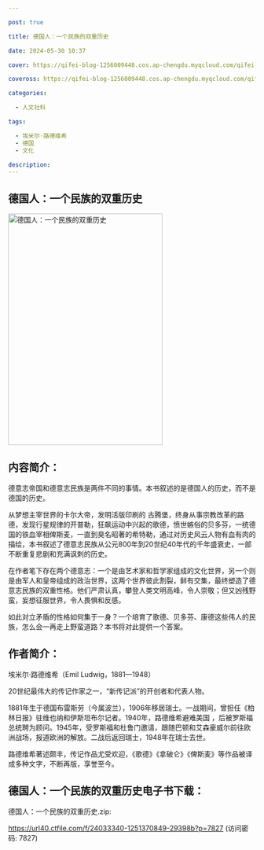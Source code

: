 ```yaml
---

post: true

title: 德国人：一个民族的双重历史

date: 2024-05-30 10:37

cover: https://qifei-blog-1256009448.cos.ap-chengdu.myqcloud.com/qifei-blog/s33499675.jpg

coveross: https://qifei-blog-1256009448.cos.ap-chengdu.myqcloud.com/qifei-blog/s33499675.jpg

categories:

  - 人文社科

tags:

  - 埃米尔·路德维希
  - 德国
  - 文化

description:
---
```


## 德国人：一个民族的双重历史

<img alt="德国人：一个民族的双重历史" class="aligncenter loading" data-was-processed="true" decoding="async" fetchpriority="high" height="471" src="https://qifei-blog-1256009448.cos.ap-chengdu.myqcloud.com/qifei-blog/s33499675.jpg" style="cursor: zoom-in;" width="314"/>

## 内容简介：

德意志帝国和德意志民族是两件不同的事情。本书叙述的是德国人的历史，而不是德国的历史。

从梦想主宰世界的卡尔大帝，发明活版印刷的 古腾堡，终身从事宗教改革的路德，发现行星规律的开普勒，狂飙运动中兴起的歌德，愤世嫉俗的贝多芬，一统德国的铁血宰相俾斯麦，一直到臭名昭著的希特勒，通过对历史风云人物有血有肉的描绘，本书叙述了德意志民族从公元800年到20世纪40年代的千年盛衰史，一部不断重复悲剧和充满讽刺的历史。

在作者笔下存在两个德意志：一个是由艺术家和哲学家组成的文化世界，另一个则是由军人和皇帝组成的政治世界，这两个世界彼此割裂，鲜有交集，最终塑造了德意志民族的双重性格。他们严肃认真，攀登人类文明高峰，令人崇敬；但又凶残野蛮，妄想征服世界，令人畏惧和反感。

如此对立矛盾的性格如何集于一身？一个培育了歌德、贝多芬、康德这些伟人的民族，怎么会一再走上野蛮道路？本书将对此提供一个答案。

## 作者简介：

埃米尔·路德维希（Emil Ludwig，1881—1948）

20世纪最伟大的传记作家之一，“新传记派”的开创者和代表人物。

1881年生于德国布雷斯劳（今属波兰），1906年移居瑞士。一战期间，曾担任《柏林日报》驻维也纳和伊斯坦布尔记者。1940年，路德维希避难美国 ，后被罗斯福总统聘为顾问。1945年，受罗斯福和杜鲁门邀请，跟随巴顿和艾森豪威尔前往欧洲战场，报道欧洲的解放。二战后返回瑞士，1948年在瑞士去世。

路德维希著述颇丰，传记作品尤受欢迎，《歌德》《拿破仑》《俾斯麦》等作品被译成多种文字，不断再版，享誉至今。

## 德国人：一个民族的双重历史电子书下载：

德国人：一个民族的双重历史.zip: 

https://url40.ctfile.com/f/24033340-1251370849-29398b?p=7827 (访问密码: 7827)
